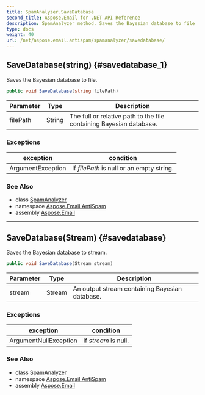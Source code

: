 ```yaml
---
title: SpamAnalyzer.SaveDatabase
second_title: Aspose.Email for .NET API Reference
description: SpamAnalyzer method. Saves the Bayesian database to file
type: docs
weight: 40
url: /net/aspose.email.antispam/spamanalyzer/savedatabase/
---
```

## SaveDatabase(string) {#savedatabase_1}

Saves the Bayesian database to file.

```csharp
public void SaveDatabase(string filePath)
```

| Parameter | Type | Description |
| --- | --- | --- |
| filePath | String | The full or relative path to the file containing Bayesian database. |

### Exceptions

| exception | condition |
| --- | --- |
| ArgumentException | If *filePath* is null or an empty string. |

### See Also

* class [SpamAnalyzer](../)
* namespace [Aspose.Email.AntiSpam](../../spamanalyzer/)
* assembly [Aspose.Email](../../../)

---

## SaveDatabase(Stream) {#savedatabase}

Saves the Bayesian database to stream.

```csharp
public void SaveDatabase(Stream stream)
```

| Parameter | Type | Description |
| --- | --- | --- |
| stream | Stream | An output stream containing Bayesian database. |

### Exceptions

| exception | condition |
| --- | --- |
| ArgumentNullException | If *stream* is null. |

### See Also

* class [SpamAnalyzer](../)
* namespace [Aspose.Email.AntiSpam](../../spamanalyzer/)
* assembly [Aspose.Email](../../../)


